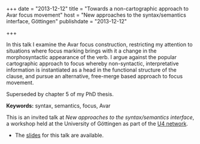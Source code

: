 +++
date = "2013-12-12"
title = "Towards a non-cartographic approach to Avar focus movement"
host = "New approaches to the syntax/semantics interface, Göttingen"
publishdate = "2013-12-12"

+++

In this talk I examine the Avar focus construction, restricting my attention to situations where focus marking brings with it a change in the morphosyntactic appearance of the verb. I argue against the popular cartographic approach to focus whereby non-syntactic, interpretative information is instantiated as a head in the functional structure of the clause, and pursue an alternative, free-merge based approach to focus movement.

Superseded by chapter 5 of my PhD thesis.


**Keywords:** syntax, semantics, focus, Avar

This is an invited talk at *New approaches to the syntax/semantics interface*, a workshop held at the University of Göttingen as part of the [U4 network](http://www.u4network.eu/).

* The [slides](http://pavelrudnev.github.io/pdf/goettingen-slides.pdf) for this talk are available.
